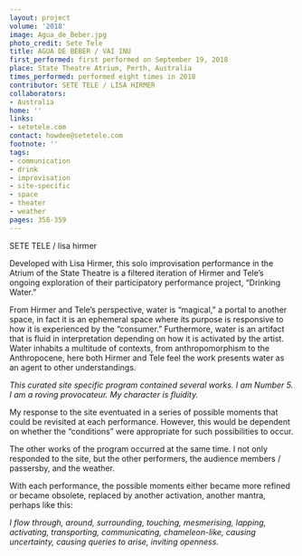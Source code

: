 ```yaml
---
layout: project
volume: '2018'
image: Agua_de_Beber.jpg
photo_credit: Sete Tele
title: AGUA DE BEBER / VAI INU
first_performed: first performed on September 19, 2018
place: State Theatre Atrium, Perth, Australia
times_performed: performed eight times in 2018
contributor: SETE TELE / LISA HIRMER
collaborators:
- Australia
home: ''
links:
- setetele.com
contact: howdee@setetele.com
footnote: ''
tags:
- communication
- drink
- improvisation
- site-specific
- space
- theater
- weather
pages: 358-359
---
```


SETE TELE / lisa hirmer

Developed with Lisa Hirmer, this solo improvisation performance in the Atrium of the State Theatre is a filtered iteration of Hirmer and Tele’s ongoing exploration of their participatory performance project, “Drinking Water.”

From Hirmer and Tele’s perspective, water is “magical,” a portal to another space, in fact it is an ephemeral space where its purpose is responsive to how it is experienced by the “consumer.” Furthermore, water is an artifact that is fluid in interpretation depending on how it is activated by the artist. Water inhabits a multitude of contexts, from anthropomorphism to the Anthropocene, here both Hirmer and Tele feel the work presents water as an agent to other understandings.

_This curated site specific program contained several works. I am Number 5. I am a roving provocateur. My character is fluidity._

My response to the site eventuated in a series of possible moments that could be revisited at each performance. However, this would be dependent on whether the “conditions” were appropriate for such possibilities to occur.

The other works of the program occurred at the same time. I not only responded to the site, but the other performers, the audience members / passersby, and the weather.

With each performance, the possible moments either became more refined or became obsolete, replaced by another activation, another mantra, perhaps like this:

_I flow through, around, surrounding, touching, mesmerising, lapping, activating, transporting, communicating, chameleon-like, causing uncertainty, causing queries to arise, inviting openness._
